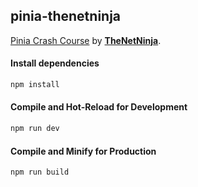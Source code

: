 ## pinia-thenetninja
[Pinia Crash Course](https://www.youtube.com/playlist?list=PL4cUxeGkcC9hp28dYyYBy3xoOdoeNw-hD) by [**TheNetNinja**](https://www.youtube.com/c/TheNetNinja).

#### Install dependencies
```sh
npm install
```

#### Compile and Hot-Reload for Development

```sh
npm run dev
```

#### Compile and Minify for Production

```sh
npm run build
